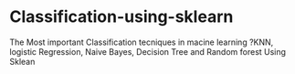 # Classification-using-sklearn
The Most important Classification tecniques in macine learning ?KNN, logistic Regression, Naive Bayes,  Decision Tree and Random forest Using Sklean
